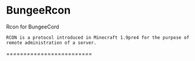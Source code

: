 BungeeRcon
==========

Rcon for BungeeCord
```
RCON is a protocol introduced in Minecraft 1.9pre4 for the purpose of remote administration of a server. 
```
=========================
